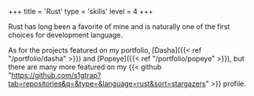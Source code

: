 +++
title = 'Rust'
type = 'skills'
level = 4
+++

Rust has long been a favorite of mine and is naturally one of the first choices for development language.

As for the projects featured on my portfolio, [Dasha]({{< ref "/portfolio/dasha" >}}) and [Popeye]({{< ref "/portfolio/popeye" >}}), but there are many more featured on my {{< github "https://github.com/s1gtrap?tab=repositories&q=&type=&language=rust&sort=stargazers" >}} profile.
